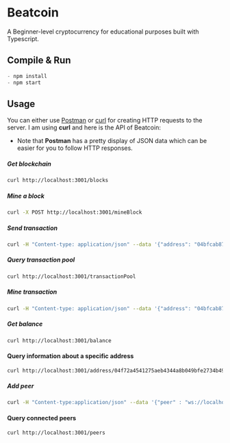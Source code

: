 # Beatcoin

A Beginner-level cryptocurrency for educational purposes built with Typescript.

## Compile & Run

```javascript
- npm install
- npm start
```

## Usage

You can either use [Postman](https://www.postman.com/) or [curl](https://curl.haxx.se/) for creating HTTP requests to the server. I am using <b>curl</b> and here is the API of Beatcoin:

* Note that <b>Postman</b> has a pretty display of JSON data which can be easier for you to follow HTTP responses.

##### Get blockchain

```bash
curl http://localhost:3001/blocks
```

##### Mine a block

```bash
curl -X POST http://localhost:3001/mineBlock
```

##### Send transaction

```bash
curl -H "Content-type: application/json" --data '{"address": "04bfcab8722991ae774db48f934ca79cfb7dd991229153b9f732ba5334aafcd8e7266e47076996b55a14bf9913ee3145ce0cfc1372ada8ada74bd287450313534b", "amount" : 35}' http://localhost:3001/sendTransaction
```

##### Query transaction pool

```bash
curl http://localhost:3001/transactionPool
```

##### Mine transaction

```bash
curl -H "Content-type: application/json" --data '{"address": "04bfcab8722991ae774db48f934ca79cfb7dd991229153b9f732ba5334aafcd8e7266e47076996b55a14bf9913ee3145ce0cfc1372ada8ada74bd287450313534b", "amount" : 35}' http://localhost:3001/mineTransaction
```

##### Get balance

```bash
curl http://localhost:3001/balance
```

#### Query information about a specific address

```bash
curl http://localhost:3001/address/04f72a4541275aeb4344a8b049bfe2734b49fe25c08d56918f033507b96a61f9e3c330c4fcd46d0854a712dc878b9c280abe90c788c47497e06df78b25bf60ae64
```

##### Add peer

```bash
curl -H "Content-type:application/json" --data '{"peer" : "ws://localhost:6001"}' http://localhost:3001/addPeer
```

#### Query connected peers

```bash
curl http://localhost:3001/peers
```
